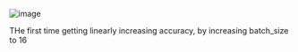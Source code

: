 ![image](https://github.com/wildanxgifari/webtest/assets/97862092/454bff7b-6df9-4542-a219-72d7e2c84bff)

THe first time getting linearly increasing accuracy, by increasing batch_size to 16
